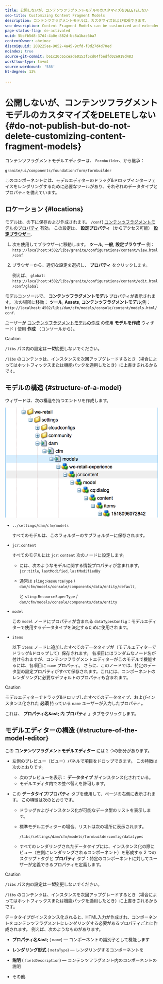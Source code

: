 ```yaml
---
title: 公開しないが、コンテンツフラグメントモデルのカスタマイズをDELETEしない
seo-title: Customizing Content Fragment Models
description: コンテンツフラグメントモデルは、カスタマイズおよび拡張できます。
seo-description: Content Fragment Models can be customized and extended.
page-status-flag: de-activated
uuid: 5bcfb5d8-37d4-4a0e-882d-bc8a1bac6ba7
contentOwner: aheimoz
discoiquuid: 208225ee-9052-4a45-9cfd-f8d27d4d70ed
noindex: true
source-git-commit: b61c20c65ceade0153f5cd04fbedfd02e919d483
workflow-type: tm+mt
source-wordcount: '586'
ht-degree: 13%

---
```



# 公開しないが、コンテンツフラグメントモデルのカスタマイズをDELETEしない{#do-not-publish-but-do-not-delete-customizing-content-fragment-models}

コンテンツフラグメントモデルエディターは、 `Formbuilder`、から継承：

`granite/ui/components/foundation/form/formbuilder`

このコンポーネントには、モデルエディターのドラッグ&amp;ドロップインターフェイスをレンダリングするために必要なツールがあり、それぞれのデータタイプとプロパティを備えています。

## ロケーション {#locations}

モデルは、の下に保存および作成されます。 `/conf`( [コンテンツフラグメントモデルのプロパティ](/help/assets/content-fragments-models.md#enable-content-fragment-models) 有効。 この設定は、 **設定プロパティ**（からアクセス可能） **[設定ブラウザー](/help/sites-administering/configurations.md)**.

1. 次を使用してブラウザーに移動します。 **ツール**, **一般**, **設定ブラウザー**
例： 
`http://localhost:4502/libs/granite/configurations/content/view.html/conf`

1. ブラウザーから、適切な設定を選択し、 **プロパティ** をクリックします。

   例えば、 `global`: `http://localhost:4502/libs/granite/configurations/content/edit.html/conf/global`

モデルコンソールで、 **コンテンツフラグメントモデル** プロパティが表示されます。 次の場所に移動： **ツール**, **Assets**, **コンテンツフラグメントモデル**;例： `http://localhost:4502/libs/dam/cfm/models/console/content/models.html/conf`.

ユーザーが [コンテンツフラグメントモデルの作成](/help/assets/content-fragments-models.md#creating-a-content-fragment-model) の使用 **モデルを作成** ウィザード ( 使用 **作成** （コンソールから）。

>[!CAUTION]
>
>`/libs` パス内の設定は&#x200B;***一切***&#x200B;変更しないでください。
>
>`/libs` のコンテンツは、インスタンスを次回アップグレードするとき（場合によってはホットフィックスまたは機能パックを適用したとき）に上書きされるからです。

## モデルの構造 {#structure-of-a-model}

ウィザードは、次の構造を持つエントリを作成します。

![cf-54](assets/cf-54.png)

* `../settings/dam/cfm/models`

   すべてのモデルは、このフォルダーのサブフォルダーに保存されます。

* `jcr:content`

   すべてのモデルには `jcr:content` 次のノードに設定します。

   * には、次のようなモデルに関する情報プロパティが含まれます。 `jcr:title`, `lastModified`, `lastModifiedBy`
   * 通常は `sling:ResourceType` / `dam/cfm/models/console/components/data/entity/default`,

      と `sling:ResourceSuperType` / `dam/cfm/models/console/components/data/entity`

* `model`

   この `model` ノードにプロパティが含まれる `dataTypesConfig`：モデルエディターで使用するデータタイプを決定するために使用されます。

* `items`

   以下 `items` ノードに追加したすべてのデータタイプが（モデルエディターでドラッグ&amp;ドロップして）保存されます。 各項目にはランダムなノード名が付けられますが、コンテンツフラグメントエディターがこのモデルで機能するには、各項目に `name` プロパティ。 さらに、このノードでは、特定のデータ型の設定プロパティがすべて保存されます。これには、コンポーネントのレンダリングに必要なデフォルトのプロパティも含まれます。

>[!CAUTION]
>
>モデルエディターでドラッグ&amp;ドロップしたすべてのデータタイプ、およびインスタンス化された **必須** 持っている `name` ユーザーが入力したプロパティ。
>
>これは、 **プロパティ名&amp;ast;** 内 **プロパティ** 」タブをクリックします。

## モデルエディターの構造 {#structure-of-the-model-editor}

この **コンテンツフラグメントモデルエディター** には 2 つの部分があります。

* 左側のプレビュー（ビュー）パネルで項目をドロップできます。 この特徴は次のとおりです。

   * 次のプレビューを表示： **データタイプ** がインスタンス化されている。
   * モデルエディタ内での並べ替えを許可します。

* この **データタイプ**/**プロパティ** タブを使用して、ページの右側に表示されます。 この特徴は次のとおりです。

   * ドラッグおよびインスタンス化が可能なデータ型のリストを表示します。
   * 標準モデルエディターの場合、リストは次の場所に表示されます。

      `/libs/settings/dam/cfm/models/formbuilderconfig/datatypes`

      <!-- Please uncomment when file is used
      This node contains all the data types currently supported in the model editor. For more information on how to configure the data types, see [Customizing Data Types for Content Fragment Models](/help/sites-developing/customizing-content-fragment-model-data-types.md).
      -->

   * すべてのレンダリングされたデータタイプには、インスタンス化の際にビュー（左側にレンダリングされるコンポーネント）を形成する 2 つのスクリプトタグと **プロパティ** タブ：特定のコンポーネントに対してユーザーが定義できるプロパティを定義します。

>[!CAUTION]
>
>`/libs` パス内の設定は&#x200B;***一切***&#x200B;変更しないでください。
>
>`/libs` のコンテンツは、インスタンスを次回アップグレードするとき（場合によってはホットフィックスまたは機能パックを適用したとき）に上書きされるからです。

<!-- Please uncomment when files are used
The properties on the right side define a form that is submitted directly into JCR under `/conf`; see the path in the example [Structure of a Model](/help/sites-developing/customizing-content-fragment-models.md#structure-of-a-model).
-->

データタイプがインスタンス化されると、HTML入力が作成され、コンポーネントをコンテンツフラグメントにレンダリングする必要があるプロパティごとに作成されます。 例えば、次のようなものがあります。

* **プロパティ名&amp;ast;** ( `name`) — コンポーネントの識別子として機能します

* **レンダリング形式** ( `metaType`) — レンダリングするコンポーネントを

* **説明** ( `fieldDescription`) — コンテンツフラグメント内のコンポーネントの説明

* その他.

